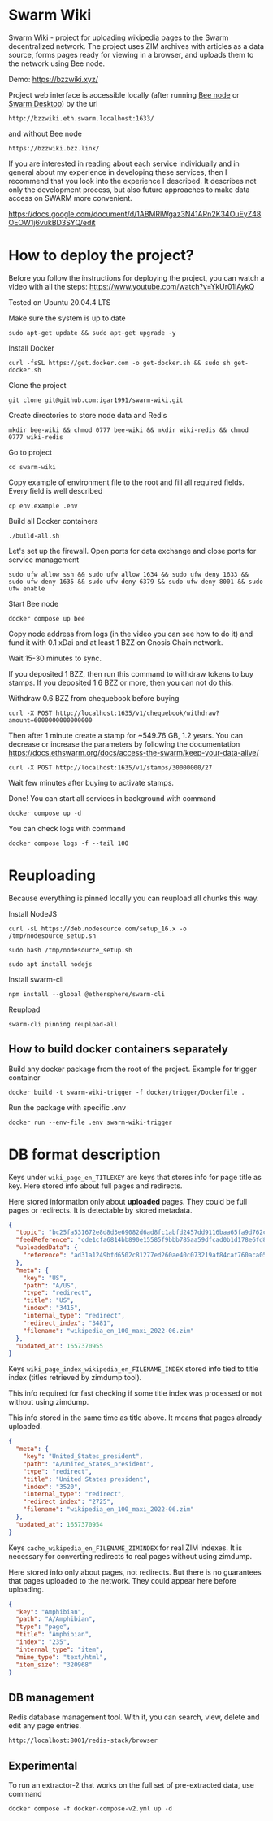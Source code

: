 # Swarm Wiki

Swarm Wiki - project for uploading wikipedia pages to the Swarm decentralized network. The project uses ZIM archives with articles as a data source, forms pages ready for viewing in a browser, and uploads them to the network using Bee node.

Demo: https://bzzwiki.xyz/

Project web interface is accessible locally (after running [Bee node](https://github.com/ethersphere/bee) or [Swarm Desktop](https://desktop.ethswarm.org/)) by the url

`http://bzzwiki.eth.swarm.localhost:1633/`

and without Bee node

`https://bzzwiki.bzz.link/`

If you are interested in reading about each service individually and in general about my experience in developing these services, then I recommend that you look into the experience I described. It describes not only the development process, but also future approaches to make data access on SWARM more convenient.

https://docs.google.com/document/d/1ABMRlWgaz3N41ARn2K34OuEyZ48OEOW1j6vukBD3SYQ/edit

# How to deploy the project?

Before you follow the instructions for deploying the project, you can watch a video with all the steps: https://www.youtube.com/watch?v=YkUr01lAykQ

Tested on Ubuntu 20.04.4 LTS

Make sure the system is up to date

`sudo apt-get update && sudo apt-get upgrade -y`

Install Docker

`curl -fsSL https://get.docker.com -o get-docker.sh && sudo sh get-docker.sh`

Clone the project

`git clone git@github.com:igar1991/swarm-wiki.git`

Create directories to store node data and Redis

`mkdir bee-wiki && chmod 0777 bee-wiki && mkdir wiki-redis && chmod 0777 wiki-redis`

Go to project

`cd swarm-wiki`

Copy example of environment file to the root and fill all required fields. Every field is well described

`cp env.example .env`

Build all Docker containers

`./build-all.sh`

Let's set up the firewall. Open ports for data exchange and close ports for service management

`sudo ufw allow ssh && sudo ufw allow 1634 && sudo ufw deny 1633 && sudo ufw deny 1635 && sudo ufw deny 6379 && sudo ufw deny 8001 && sudo ufw enable`

Start Bee node

`docker compose up bee`

Copy node address from logs (in the video you can see how to do it) and fund it with 0.1 xDai and at least 1 BZZ on Gnosis Chain network.

Wait 15-30 minutes to sync.

If you deposited 1 BZZ, then run this command to withdraw tokens to buy stamps. If you deposited 1.6 BZZ or more, then you can not do this.

Withdraw 0.6 BZZ from chequebook before buying

`curl -X POST http://localhost:1635/v1/chequebook/withdraw?amount=6000000000000000`

Then after 1 minute create a stamp for ~549.76 GB, 1.2 years. You can decrease or increase the parameters by following the documentation https://docs.ethswarm.org/docs/access-the-swarm/keep-your-data-alive/

`curl -X POST http://localhost:1635/v1/stamps/30000000/27`

Wait few minutes after buying to activate stamps.

Done! You can start all services in background with command

`docker compose up -d`

You can check logs with command

`docker compose logs -f --tail 100`

# Reuploading

Because everything is pinned locally you can reupload all chunks this way.

Install NodeJS

`curl -sL https://deb.nodesource.com/setup_16.x -o /tmp/nodesource_setup.sh`

`sudo bash /tmp/nodesource_setup.sh`

`sudo apt install nodejs`

Install swarm-cli

`npm install --global @ethersphere/swarm-cli`

Reupload

`swarm-cli pinning reupload-all`

## How to build docker containers separately

Build any docker package from the root of the project. Example for trigger container

`docker build -t swarm-wiki-trigger -f docker/trigger/Dockerfile . `

Run the package with specific .env

`docker run --env-file .env swarm-wiki-trigger`

# DB format description

Keys under `wiki_page_en_TITLEKEY` are keys that stores info for page title as key. Here stored info about full pages and redirects.

Here stored information only about **uploaded** pages. They could be full pages or redirects. It is detectable by stored metadata.

```json
{
  "topic": "bc25fa531672e8d8d3e69082d6ad8fc1abfd2457dd9116baa65fa9d762c68dc8",
  "feedReference": "cde1cfa6814bb890e15585f9bbb785aa59dfcad0b1d178e6fd8327d271b4fa24",
  "uploadedData": {
    "reference": "ad31a1249bfd6502c81277ed260ae40c073219af84caf760aca059f8a17f9e1e"
  },
  "meta": {
    "key": "US",
    "path": "A/US",
    "type": "redirect",
    "title": "US",
    "index": "3415",
    "internal_type": "redirect",
    "redirect_index": "3481",
    "filename": "wikipedia_en_100_maxi_2022-06.zim"
  },
  "updated_at": 1657370955
}
```

Keys `wiki_page_index_wikipedia_en_FILENAME_INDEX` stored info tied to title index (titles retrieved by zimdump tool).

This info required for fast checking if some title index was processed or not without using zimdump.

This info stored in the same time as title above. It means that pages already uploaded.

```json
{
  "meta": {
    "key": "United_States_president",
    "path": "A/United_States_president",
    "type": "redirect",
    "title": "United States president",
    "index": "3520",
    "internal_type": "redirect",
    "redirect_index": "2725",
    "filename": "wikipedia_en_100_maxi_2022-06.zim"
  },
  "updated_at": 1657370954
}
```

Keys `cache_wikipedia_en_FILENAME_ZIMINDEX` for real ZIM indexes. It is necessary for converting redirects to real pages without using zimdump.

Here stored info only about pages, not redirects. But there is no guarantees that pages uploaded to the network. They could appear here before uploading.

```json
{
  "key": "Amphibian",
  "path": "A/Amphibian",
  "type": "page",
  "title": "Amphibian",
  "index": "235",
  "internal_type": "item",
  "mime_type": "text/html",
  "item_size": "320968"
}
```

## DB management

Redis database management tool. With it, you can search, view, delete and edit any page entries.

`http://localhost:8001/redis-stack/browser`

## Experimental

To run an extractor-2 that works on the full set of pre-extracted data, use command

`docker compose -f docker-compose-v2.yml up -d`
